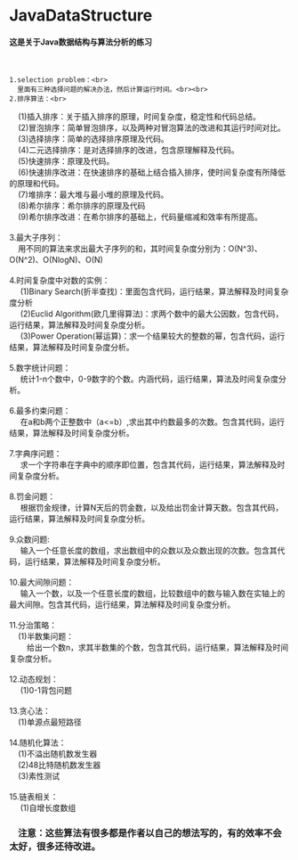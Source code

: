 # JavaDataStructure
#### 这是关于Java数据结构与算法分析的练习
    
    
    1.selection problem：<br>   
      里面有三种选择问题的解决办法，然后计算运行时间。<br><br>
    2.排序算法：<br>
     (1)插入排序：关于插入排序的原理，时间复杂度，稳定性和代码总结。<br>
     (2)冒泡排序：简单冒泡排序，以及两种对冒泡算法的改进和其运行时间对比。<br>
     (3)选择排序：简单的选择排序原理及代码。<br>
     (4)二元选择排序：是对选择排序的改进，包含原理解释及代码。<br>
     (5)快速排序：原理及代码。<br>
     (6)快速排序改进：在快速排序的基础上结合插入排序，使时间复杂度有所降低的原理和代码。<br>
     (7)堆排序：最大堆与最小堆的原理及代码。<br>
     (8)希尔排序：希尔排序的原理及代码<br>
     (9)希尔排序改进：在希尔排序的基础上，代码量缩减和效率有所提高。<br><br>
    3.最大子序列：<br>
      用不同的算法来求出最大子序列的和，其时间复杂度分别为：O(N^3)、O(N^2)、O(NlogN)、O(N)<br><br>
    4.时间复杂度中对数的实例：<br>
      (1)Binary Search(折半查找)：里面包含代码，运行结果，算法解释及时间复杂度分析<br>
      (2)Euclid Algorithm(欧几里得算法)：求两个数中的最大公因数，包含代码，运行结果，算法解释及时间复杂度分析。<br>
      (3)Power Operation(幂运算)：求一个结果较大的整数的幂，包含代码，运行结果，算法解释及时间复杂度分析。<br><br>
    5.数字统计问题：<br>
      统计1-n个数中，0-9数字的个数。内涵代码，运行结果，算法及时间复杂度分析。<br><br>
    6.最多约束问题：<br>
      在a和b两个正整数中（a<=b）,求出其中约数最多的次数。包含其代码，运行结果，算法解释及时间复杂度分析。<br><br>
    7.字典序问题：<br>
      求一个字符串在字典中的顺序即位置，包含其代码，运行结果，算法解释及时间复杂度分析。<br><br>
    8.罚金问题：<br>
      根据罚金规律，计算N天后的罚金数，以及给出罚金计算天数。包含其代码，运行结果，算法解释及时间复杂度分析。<br><br>
    9.众数问题:<br>
      输入一个任意长度的数组，求出数组中的众数以及众数出现的次数。包含其代码，运行结果，算法解释及时间复杂度分析。<br><br>
   10.最大间隙问题：<br>
      输入一个数，以及一个任意长度的数组，比较数组中的数与输入数在实轴上的最大间隙。包含其代码，运行结果，算法解释及时间复杂度分析。<br><br>
   11.分治策略：<br>
      (1)半数集问题：<br>
         给出一个数n，求其半数集的个数，包含其代码，运行结果，算法解释及时间复杂度分析。<br><br>
   12.动态规划：<br>
      (1)0-1背包问题<br><br>
   13.贪心法：<br>
      (1)单源点最短路径<br><br>
   14.随机化算法：<br>
      (1)不溢出随机数发生器<br>
      (2)48比特随机数发生器<br>
      (3)素性测试<br><br>
   15.链表相关：<br>
      (1)自增长度数组<br>

###     注意：这些算法有很多都是作者以自己的想法写的，有的效率不会太好，很多还待改进。
